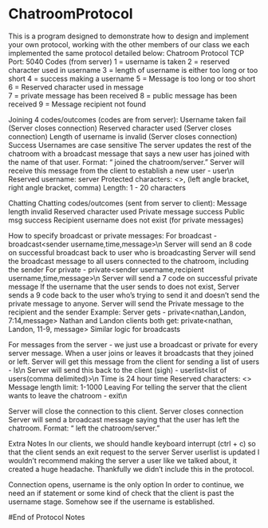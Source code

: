 # ChatroomProtocol
This is a program designed to demonstrate how to design and implement your own protocol, working with the other members of our class we each implemented the same protocol detailed below:
Chatroom Protocol
TCP Port: 5040
Codes (from server)
1 = username is taken
2 = reserved character used in username
3 = length of username is either too long or too short
4 = success making a username
5 = Message is too long or too short
6 = Reserved character used in message	
7 = private message has been received
8 = public message has been received
9 = Message recipient not found

Joining
4 codes/outcomes (codes are from server):
Username taken fail (Server closes connection)
Reserved character used (Server closes connection)
Length of username is invalid (Server closes connection)
Success
Usernames are case sensitive
The server updates the rest of the chatroom with a broadcast message that says a new user has joined with the name of that user.
	Format: “<Username> joined the chatroom/server.”
Server will receive this message from the client to establish a new user - user<username>\n
Reserved username: server
Protected characters: <>,		(left angle bracket, right angle bracket, comma)
Length: 1 - 20 characters

Chatting
Chatting codes/outcomes (sent from server to client):
Message length invalid
Reserved character used
Private message success
Public msg success
Recipient username does not exist (for private messages)

How to specify broadcast or private messages:
For broadcast -  broadcast<sender username,time,message>\n
	Server will send an 8 code on successful broadcast back to user who is broadcasting
	Server will send the broadcast message to all users connected to the chatroom, including the sender
For private - private<sender username,recipient username,time,message>\n
	Server will send a 7 code on successful private message
	If the username that the user sends to does not exist, Server sends a 9 code back to the user who’s trying to send it and doesn’t send the private message to anyone.
	Server will send the Private message to the recipient and the sender
Example:
	Server gets - private<nathan,Landon, 7:14,message>
	Nathan and Landon clients both get: private<nathan, Landon, 11-9, message>
	Similar logic for broadcasts

For messages from the server - we just use a broadcast or private for every server message. When a user joins or leaves it broadcasts that they joined or left.
Server will get this message from the client for sending a list of users - ls<requesting user>\n
Server will send this back to the client (sigh) - userlist<list of users(comma delimited)>\n
Time is 24 hour time
Reserved characters: <>
Message length limit: 1-1000
Leaving
For telling the server that the client wants to leave the chatroom - exit<username>\n

Server will close the connection to this client.
Server closes connection
Server will send a broadcast message saying that the user has left the chatroom.
	Format: “<Username> left the chatroom/server.”

Extra Notes
In our clients, we should handle keyboard interrupt (ctrl + c) so that the client sends an exit request to the server
Server userlist is updated
I wouldn’t recommend making the server a user like we talked about, it created a huge headache. Thankfully we didn’t include this in the protocol.


Connection opens, username is the only option
In order to continue, we need an if statement or some kind of check that the client is past the username stage. Somehow see if the username is established.


#End of Protocol Notes
